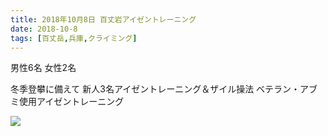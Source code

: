```yaml
---
title: 2018年10月8日 百丈岩アイゼントレーニング
date: 2018-10-8
tags: [百丈岳,兵庫,クライミング]
---
```


男性6名
女性2名

冬季登攀に備えて
新人3名アイゼントレーニング＆ザイル操法
ベテラン・アブミ使用アイゼントレーニング

![](/2018/10/08/20181008/1.png)
